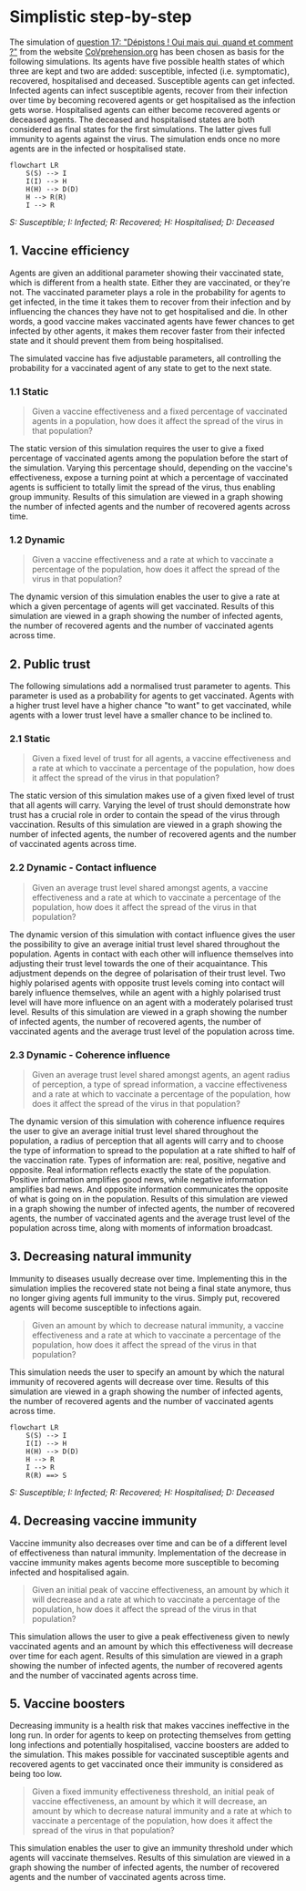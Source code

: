 # Simplistic step-by-step

The simulation of [question 17: "Dépistons ! Oui mais qui, quand et comment ?"](https://covprehension.org/2020/05/12/q17.html) from the website [CoVprehension.org](https://covprehension.org/) has been chosen as basis for the following simulations. Its agents have five possible health states of which three are kept and two are added: susceptible, infected (i.e. symptomatic), recovered, hospitalised and deceased. Susceptible agents can get infected. Infected agents can infect susceptible agents, recover from their infection over time by becoming recovered agents or get hospitalised as the infection gets worse. Hospitalised agents can either become recovered agents or deceased agents. The deceased and hospitalised states are both considered as final states for the first simulations. The latter gives full immunity to agents against the virus. The simulation ends once no more agents are in the infected or hospitalised state.

```mermaid
flowchart LR
    S(S) --> I
    I(I) --> H
    H(H) --> D(D)
    H --> R(R)
    I --> R
```
_S: Susceptible; I: Infected; R: Recovered; H: Hospitalised; D: Deceased_

## 1. Vaccine efficiency

Agents are given an additional parameter showing their vaccinated state, which is different from a health state. Either they are vaccinated, or they're not. The vaccinated parameter plays a role in the probability for agents to get infected, in the time it takes them to recover from their infection and by influencing the chances they have not to get hospitalised and die. In other words, a good vaccine makes vaccinated agents have fewer chances to get infected by other agents, it makes them recover faster from their infected state and it should prevent them from being hospitalised.

The simulated vaccine has five adjustable parameters, all controlling the probability for a vaccinated agent of any state to get to the next state.

### 1.1 Static

>Given a vaccine effectiveness and a fixed percentage of vaccinated agents in a population, how does it affect the spread of the virus in that population?

The static version of this simulation requires the user to give a fixed percentage of vaccinated agents among the population before the start of the simulation. Varying this percentage should, depending on the vaccine's effectiveness, expose a turning point at which a percentage of vaccinated agents is sufficient to totally limit the spread of the virus, thus enabling group immunity. Results of this simulation are viewed in a graph showing the number of infected agents and the number of recovered agents across time.

### 1.2 Dynamic

>Given a vaccine effectiveness and a rate at which to vaccinate a percentage of the population, how does it affect the spread of the virus in that population?

The dynamic version of this simulation enables the user to give a rate at which a given percentage of agents will get vaccinated. Results of this simulation are viewed in a graph showing the number of infected agents, the number of recovered agents and the number of vaccinated agents across time.

## 2. Public trust

The following simulations add a normalised trust parameter to agents. This parameter is used as a probability for agents to get vaccinated. Agents with a higher trust level have a higher chance "to want" to get vaccinated, while agents with a lower trust level have a smaller chance to be inclined to.

### 2.1 Static

>Given a fixed level of trust for all agents, a vaccine effectiveness and a rate at which to vaccinate a percentage of the population, how does it affect the spread of the virus in that population?

The static version of this simulation makes use of a given fixed level of trust that all agents will carry. Varying the level of trust should demonstrate how trust has a crucial role in order to contain the spead of the virus through vaccination. Results of this simulation are viewed in a graph showing the number of infected agents, the number of recovered agents and the number of vaccinated agents across time.

### 2.2 Dynamic - Contact influence

>Given an average trust level shared amongst agents, a vaccine effectiveness and a rate at which to vaccinate a percentage of the population, how does it affect the spread of the virus in that population?

The dynamic version of this simulation with contact influence gives the user the possibility to give an average initial trust level shared throughout the population. Agents in contact with each other will influence themselves into adjusting their trust level towards the one of their acquaintance. This adjustment depends on the degree of polarisation of their trust level. Two highly polarised agents with opposite trust levels coming into contact will barely influence themselves, while an agent with a highly polarised trust level will have more influence on an agent with a moderately polarised trust level. Results of this simulation are viewed in a graph showing the number of infected agents, the number of recovered agents, the number of vaccinated agents and the average trust level of the population across time.

### 2.3 Dynamic - Coherence influence

>Given an average trust level shared amongst agents, an agent radius of perception, a type of spread information, a vaccine effectiveness and a rate at which to vaccinate a percentage of the population, how does it affect the spread of the virus in that population?

The dynamic version of this simulation with coherence influence requires the user to give an average initial trust level shared throughout the population, a radius of perception that all agents will carry and to choose the type of information to spread to the population at a rate shifted to half of the vaccination rate. Types of information are: real, positive, negative and opposite. Real information reflects exactly the state of the population. Positive information amplifies good news, while negative information amplifies bad news. And opposite information communicates the opposite of what is going on in the population. Results of this simulation are viewed in a graph showing the number of infected agents, the number of recovered agents, the number of vaccinated agents and the average trust level of the population across time, along with moments of information broadcast.

## 3. Decreasing natural immunity

Immunity to diseases usually decrease over time. Implementing this in the simulation implies the recovered state not being a final state anymore, thus no longer giving agents full immunity to the virus. Simply put, recovered agents will become susceptible to infections again.

>Given an amount by which to decrease natural immunity, a vaccine effectiveness and a rate at which to vaccinate a percentage of the population, how does it affect the spread of the virus in that population?

This simulation needs the user to specify an amount by which the natural immunity of recovered agents will decrease over time. Results of this simulation are viewed in a graph showing the number of infected agents, the number of recovered agents and the number of vaccinated agents across time.
```mermaid
flowchart LR
    S(S) --> I
    I(I) --> H
    H(H) --> D(D)
    H --> R
    I --> R
    R(R) ==> S
```
_S: Susceptible; I: Infected; R: Recovered; H: Hospitalised; D: Deceased_

## 4. Decreasing vaccine immunity

Vaccine immunity also decreases over time and can be of a different level of effectiveness than natural immunity. Implementation of the decrease in vaccine immunity makes agents become more susceptible to becoming infected and hospitalised again.

>Given an initial peak of vaccine effectiveness, an amount by which it will decrease and a rate at which to vaccinate a percentage of the population, how does it affect the spread of the virus in that population?

This simulation allows the user to give a peak effectiveness given to newly vaccinated agents and an amount by which this effectiveness will decrease over time for each agent. Results of this simulation are viewed in a graph showing the number of infected agents, the number of recovered agents and the number of vaccinated agents across time.

## 5. Vaccine boosters

Decreasing immunity is a health risk that makes vaccines ineffective in the long run. In order for agents to keep on protecting themselves from getting long infections and potentially hospitalised, vaccine boosters are added to the simulation. This makes possible for vaccinated susceptible agents and recovered agents to get vaccinated once their immunity is considered as being too low.

>Given a fixed immunity effectiveness threshold, an initial peak of vaccine effectiveness, an amount by which it will decrease, an amount by which to decrease natural immunity and a rate at which to vaccinate a percentage of the population, how does it affect the spread of the virus in that population?

This simulation enables the user to give an immunity threshold under which agents will vaccinate themselves. Results of this simulation are viewed in a graph showing the number of infected agents, the number of recovered agents and the number of vaccinated agents across time.

